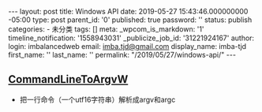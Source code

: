 --- layout: post title: Windows API date: 2019-05-27 15:43:46.000000000 -05:00 type: post parent\_id: '0' published: true password: '' status: publish categories: - 未分类 tags: [] meta: \_wpcom\_is\_markdown: '1' timeline\_notification: '1558943031' \_publicize\_job\_id: '31221924167' author: login: imbalancedweb email: imba.tjd@gmail.com display\_name: imba-tjd first\_name: '' last\_name: '' permalink: "/2019/05/27/windows-api/" ---

[CommandLineToArgvW](https://docs.microsoft.com/zh-cn/windows/desktop/api/shellapi/nf-shellapi-commandlinetoargvw)
------------------------------------------------------------------------------------------------------------------

-   把一行命令（一个utf16字符串）解析成argv和argc


